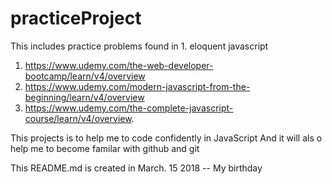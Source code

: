 # practiceProject

This includes practice problems found in 1. eloquent javascript
1. https://www.udemy.com/the-web-developer-bootcamp/learn/v4/overview
2. https://www.udemy.com/modern-javascript-from-the-beginning/learn/v4/overview
3. https://www.udemy.com/the-complete-javascript-course/learn/v4/overview.


 This projects is to help me to code confidently in JavaScript
 And it will als o help me to become familar with github and git
 
 This README.md is created in March. 15 2018 -- My birthday

